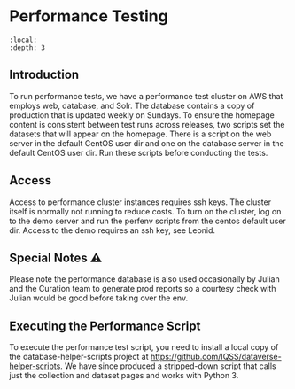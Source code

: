 # Performance Testing

```{contents} Contents:
:local: 
:depth: 3
```

## Introduction

To run performance tests, we have a performance test cluster on AWS that employs web, database, and Solr. The database contains a copy of production that is updated weekly on Sundays. To ensure the homepage content is consistent between test runs across releases, two scripts set the datasets that will appear on the homepage. There is a script on the web server in the default CentOS user dir and one on the database server in the default CentOS user dir. Run these scripts before conducting the tests. 

## Access

Access to performance cluster instances requires ssh keys. The cluster itself is normally not running to reduce costs. To turn on the cluster, log on to the demo server and run the perfenv scripts from the centos default user dir. Access to the demo requires an ssh key, see Leonid. 

## Special Notes ⚠️ 

Please note the performance database is also used occasionally by Julian and the Curation team to generate prod reports so a courtesy check with Julian would be good before taking over the env.


Executing the Performance Script
--------------------------------
To execute the performance test script, you need to install a local copy of the database-helper-scripts project at <https://github.com/IQSS/dataverse-helper-scripts>. We have since produced a stripped-down script that calls just the collection and dataset pages and works with Python 3.
